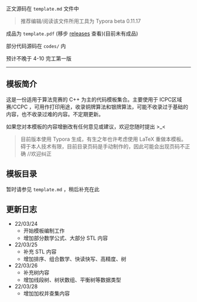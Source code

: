 正文源码在 `template.md` 文件中

> 推荐编辑/阅读该文件所用工具为 Typora beta 0.11.17

成品为 `template.pdf` (移步 [releases](https://github.com/lr580/algorithm_template/releases) 查看)(目前未有成品)

部分代码源码在 `codes/` 内

预计不晚于 4-10 完工第一版

<hr/>

## 模板简介

这是一份适用于算法竞赛的 C++ 为主的代码模板集合。主要使用于 ICPC区域赛/CCPC ，可用作打印用途，收录铜牌算法和银牌算法，可能不收录过于基础的内容，也不收录过难的内容。不定期更新。

如果您对本模板的内容增删改有任何意见或建议，欢迎您随时提出 >_<

> 目前版本使用 Typora 生成，有生之年也许考虑使用 LaTeX 重做本模板。碍于本人技术有限，目前目录页码是手动制作的，因此可能会出现页码不正确 //欢迎纠正



## 模板目录

暂时请参见 `template.md` ，稍后补充在此



## 更新日志

- 22/03/24 
  - 开始模板编制工作
  - 增加部分数学公式、大部分 STL 内容
- 22/03/25
  - 补充 STL 内容
  - 增加排序、组合数学、快读快写、高精度、树
- 22/03/26
  - 补充树内容
  - 增加线段树、树状数组、平衡树等数据类型
- 22/03/28
  - 增加加权并查集内容


